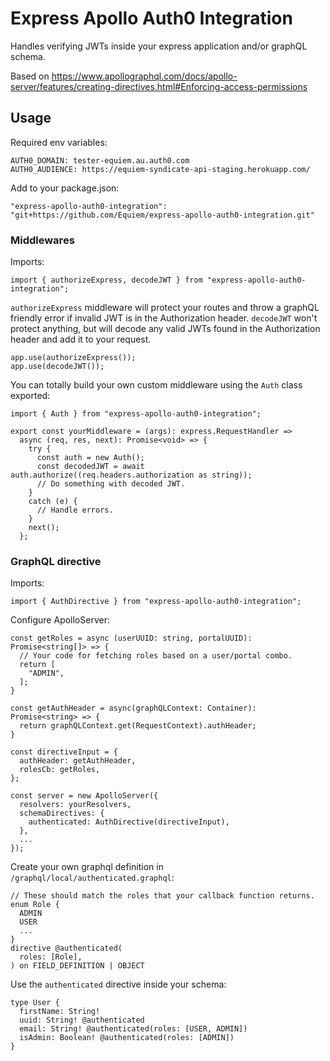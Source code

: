 # Express Apollo Auth0 Integration
Handles verifying JWTs inside your express application and/or graphQL schema.

Based on https://www.apollographql.com/docs/apollo-server/features/creating-directives.html#Enforcing-access-permissions

## Usage
Required env variables:
```
AUTH0_DOMAIN: tester-equiem.au.auth0.com
AUTH0_AUDIENCE: https://equiem-syndicate-api-staging.herokuapp.com/
```

Add to your package.json:
```
"express-apollo-auth0-integration": "git+https://github.com/Equiem/express-apollo-auth0-integration.git"
```

### Middlewares

Imports:
```
import { authorizeExpress, decodeJWT } from "express-apollo-auth0-integration";
```

`authorizeExpress` middleware will protect your routes and throw a graphQL friendly error if invalid JWT is in the Authorization header. `decodeJWT` won't protect anything, but will decode any valid JWTs found in the Authorization header and add it to your request.
```
app.use(authorizeExpress());
app.use(decodeJWT());
```

You can totally build your own custom middleware using the `Auth` class exported:
```
import { Auth } from "express-apollo-auth0-integration";

export const yourMiddleware = (args): express.RequestHandler =>
  async (req, res, next): Promise<void> => {
    try {
      const auth = new Auth();
      const decodedJWT = await auth.authorize((req.headers.authorization as string));
      // Do something with decoded JWT.
    }
    catch (e) {
      // Handle errors.
    }
    next();
  };

```

### GraphQL directive

Imports:
```
import { AuthDirective } from "express-apollo-auth0-integration";
```

Configure ApolloServer:
```
const getRoles = async (userUUID: string, portalUUID): Promise<string[]> => {
  // Your code for fetching roles based on a user/portal combo.
  return [
    "ADMIN",
  ];
}

const getAuthHeader = async(graphQLContext: Container): Promise<string> => {
  return graphQLContext.get(RequestContext).authHeader;
}

const directiveInput = {
  authHeader: getAuthHeader,
  rolesCb: getRoles,
};

const server = new ApolloServer({
  resolvers: yourResolvers,
  schemaDirectives: {
    authenticated: AuthDirective(directiveInput),
  },
  ...
});
```

Create your own graphql definition in `/graphql/local/authenticated.graphql`:
```
// These should match the roles that your callback function returns.
enum Role {
  ADMIN
  USER
  ...
}
directive @authenticated(
  roles: [Role],
) on FIELD_DEFINITION | OBJECT
```

Use the `authenticated` directive inside your schema:
```
type User {
  firstName: String!
  uuid: String! @authenticated
  email: String! @authenticated(roles: [USER, ADMIN])
  isAdmin: Boolean! @authenticated(roles: [ADMIN])
}
```
